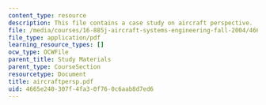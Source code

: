```yaml
---
content_type: resource
description: This file contains a case study on aircraft perspective.
file: /media/courses/16-885j-aircraft-systems-engineering-fall-2004/4665e240307f4fa30f760c6aab8d7ed6_aircraftpersp.pdf
file_type: application/pdf
learning_resource_types: []
ocw_type: OCWFile
parent_title: Study Materials
parent_type: CourseSection
resourcetype: Document
title: aircraftpersp.pdf
uid: 4665e240-307f-4fa3-0f76-0c6aab8d7ed6
---
```

